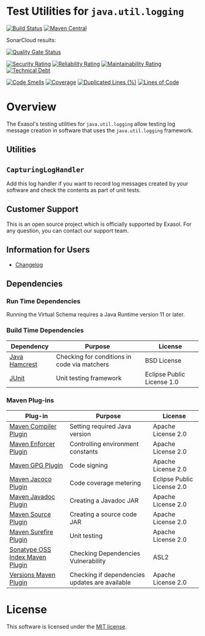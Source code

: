 # Test Utilities for `java.util.logging`

[![Build Status](https://travis-ci.com/exasol/java-util-logging-testing.svg?branch=main)](https://travis-ci.com/exasol/java-util-logging-testing)
[![Maven Central](https://img.shields.io/maven-central/v/com.exasol/java-util-logging-testing)](https://search.maven.org/artifact/com.exasol/java-util-logging-testing)

SonarCloud results:

[![Quality Gate Status](https://sonarcloud.io/api/project_badges/measure?project=com.exasol%3Ajava-util-logging-testing&metric=alert_status)](https://sonarcloud.io/dashboard?id=com.exasol%3Ajava-util-logging-testing)

[![Security Rating](https://sonarcloud.io/api/project_badges/measure?project=com.exasol%3Ajava-util-logging-testing&metric=security_rating)](https://sonarcloud.io/dashboard?id=com.exasol%3Ajava-util-logging-testing)
[![Reliability Rating](https://sonarcloud.io/api/project_badges/measure?project=com.exasol%3Ajava-util-logging-testing&metric=reliability_rating)](https://sonarcloud.io/dashboard?id=com.exasol%3Ajava-util-logging-testing)
[![Maintainability Rating](https://sonarcloud.io/api/project_badges/measure?project=com.exasol%3Ajava-util-logging-testing&metric=sqale_rating)](https://sonarcloud.io/dashboard?id=com.exasol%3Ajava-util-logging-testing)
[![Technical Debt](https://sonarcloud.io/api/project_badges/measure?project=com.exasol%3Ajava-util-logging-testing&metric=sqale_index)](https://sonarcloud.io/dashboard?id=com.exasol%3Ajava-util-logging-testing)

[![Code Smells](https://sonarcloud.io/api/project_badges/measure?project=com.exasol%3Ajava-util-logging-testing&metric=code_smells)](https://sonarcloud.io/dashboard?id=com.exasol%3Ajava-util-logging-testing)
[![Coverage](https://sonarcloud.io/api/project_badges/measure?project=com.exasol%3Ajava-util-logging-testing&metric=coverage)](https://sonarcloud.io/dashboard?id=com.exasol%3Ajava-util-logging-testing)
[![Duplicated Lines (%)](https://sonarcloud.io/api/project_badges/measure?project=com.exasol%3Ajava-util-logging-testing&metric=duplicated_lines_density)](https://sonarcloud.io/dashboard?id=com.exasol%3Ajava-util-logging-testing)
[![Lines of Code](https://sonarcloud.io/api/project_badges/measure?project=com.exasol%3Ajava-util-logging-testing&metric=ncloc)](https://sonarcloud.io/dashboard?id=com.exasol%3Ajava-util-logging-testing)

# Overview

The Exasol's testing utilities for `java.util.logging` allow testing log message creation in software that uses the `java.util.logging` framework.

## Utilities

## `CapturingLogHandler`

Add this log handler if you want to record log messages created by your software and check the contents as part of unit tests.

## Customer Support

This is an open source project which is officially supported by Exasol. For any question, you can contact our support team.

## Information for Users

 * [Changelog](doc/changes/changelog.md)

## Dependencies

### Run Time Dependencies

Running the Virtual Schema requires a Java Runtime version 11 or later.

### Build Time Dependencies

| Dependency                                                               | Purpose                                                | License                       |
|--------------------------------------------------------------------------|--------------------------------------------------------|-------------------------------|
| [Java Hamcrest](http://hamcrest.org/JavaHamcrest/)                       | Checking for conditions in code via matchers           | BSD License                   |
| [JUnit](https://junit.org/junit5)                                        | Unit testing framework                                 | Eclipse Public License 1.0    |

### Maven Plug-ins

| Plug-in                                                                  | Purpose                                                | License                       |
|--------------------------------------------------------------------------|--------------------------------------------------------|-------------------------------|
| [Maven Compiler Plugin][maven-compiler-plugin]                           | Setting required Java version                          | Apache License 2.0            |
| [Maven Enforcer Plugin][maven-enforcer-plugin]                           | Controlling environment constants                      | Apache License 2.0            |
| [Maven GPG Plugin](https://maven.apache.org/plugins/maven-gpg-plugin/)   | Code signing                                           | Apache License 2.0            |
| [Maven Jacoco Plugin][maven-jacoco-plugin]                               | Code coverage metering                                 | Eclipse Public License 2.0    |
| [Maven Javadoc Plugin][maven-javadoc-plugin]                             | Creating a Javadoc JAR                                 | Apache License 2.0            |
| [Maven Source Plugin][maven-source-plugin]                               | Creating a source code JAR                             | Apache License 2.0            |
| [Maven Surefire Plugin][maven-surefire-plugin]                           | Unit testing                                           | Apache License 2.0            |
| [Sonatype OSS Index Maven Plugin][sonatype-oss-index-maven-plugin]       | Checking Dependencies Vulnerability                    | ASL2                          |
| [Versions Maven Plugin][versions-maven-plugin]                           | Checking if dependencies updates are available         | Apache License 2.0            |

# License

This software is licensed under the [MIT license](LICENSE).

[maven-compiler-plugin]: https://maven.apache.org/plugins/maven-compiler-plugin/
[maven-enforcer-plugin]: http://maven.apache.org/enforcer/maven-enforcer-plugin/
[maven-jacoco-plugin]: https://www.eclemma.org/jacoco/trunk/doc/maven.html
[maven-javadoc-plugin]: https://maven.apache.org/plugins/maven-javadoc-plugin/
[maven-source-plugin]: https://maven.apache.org/plugins/maven-source-plugin/
[maven-surefire-plugin]: https://maven.apache.org/surefire/maven-surefire-plugin/
[sonatype-oss-index-maven-plugin]: https://sonatype.github.io/ossindex-maven/maven-plugin/
[versions-maven-plugin]: https://www.mojohaus.org/versions-maven-plugin/